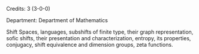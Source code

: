 Credits: 3 (3-0-0)

Department: Department of Mathematics

Shift Spaces, languages, subshifts of finite type, their graph representation, sofic shifts, their presentation and characterization, entropy, its properties, conjugacy, shift equivalence and dimension groups, zeta functions.